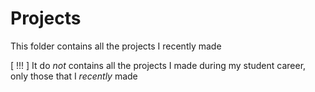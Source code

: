 # Projects
This folder contains all the projects I recently made

[ !!! ] It do *not* contains all the projects I made during my student career, only those that I *recently* made
